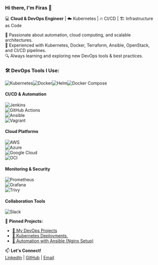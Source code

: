 ### Hi there, I'm Firas 👋  

💻 **Cloud & DevOps Engineer** | ☁️ Kubernetes | 🔥 CI/CD | 🏗️ Infrastructure as Code  

🚀 Passionate about automation, cloud computing, and scalable architectures.  
🔹 Experienced with Kubernetes, Docker, Terraform, Ansible, OpenStack, and CI/CD pipelines.  
🔍 Always learning and exploring new DevOps tools & best practices.  

### 🛠️ **DevOps Tools I Use:**  

![Kubernetes](https://img.shields.io/badge/Kubernetes-326ce5?logo=kubernetes&logoColor=white)![Docker](https://img.shields.io/badge/Docker-2496ed?logo=docker&logoColor=white)![Helm](https://img.shields.io/badge/Helm-0F1D35?logo=helm&logoColor=white)![Docker Compose](https://img.shields.io/badge/Docker_Compose-2496ED?logo=docker&logoColor=white)  

#### CI/CD & Automation
![Jenkins](https://img.shields.io/badge/Jenkins-D24939?logo=jenkins&logoColor=white)  
![GitHub Actions](https://img.shields.io/badge/GitHub%20Actions-2088FF?logo=github-actions&logoColor=white)  
![Ansible](https://img.shields.io/badge/Ansible-000000?logo=ansible&logoColor=white)  
![Vagrant](https://img.shields.io/badge/Vagrant-1563B0?logo=vagrant&logoColor=white)  

#### Cloud Platforms
![AWS](https://img.shields.io/badge/AWS-232F3E?logo=amazonaws&logoColor=white)  
![Azure](https://img.shields.io/badge/Azure-0089D6?logo=microsoftazure&logoColor=white)  
![Google Cloud](https://img.shields.io/badge/Google_Cloud-4285F4?logo=google-cloud&logoColor=white)  
![OCI](https://img.shields.io/badge/OCI-F80000?logo=oracle&logoColor=white)  

#### Monitoring & Security
![Prometheus](https://img.shields.io/badge/Prometheus-FF8C00?logo=prometheus&logoColor=white)  
![Grafana](https://img.shields.io/badge/Grafana-F46800?logo=grafana&logoColor=white)  
![Trivy](https://img.shields.io/badge/Trivy-3E7CC6?logo=trivy&logoColor=white)  

#### Collaboration Tools
![Slack](https://img.shields.io/badge/Slack-4A154B?logo=slack&logoColor=white)  


  
📌 **Pinned Projects:**  
- [🔗 My DevOps Projects](https://github.com/dehech/devops)  
- [🚀 Kubernetes Deployments](https://github.com/dehech/K8S-Projet)[,](https://github.com/dehech/docker-project)
- [🤖 Automation with Ansible (Nginx Setup)](https://github.com/dehech/ansible_nginx) 

📫 **Let's Connect!**  
[LinkedIn](https://www.linkedin.com/in/firas-dehech-b4122a239) | [GitHub](https://github.com/dehech) | [Email](mailto:firas.dehech@gmail.com)  
